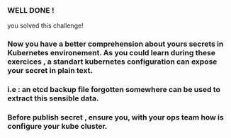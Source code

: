 
<br>

### WELL DONE !



you solved this challenge! 


### Now you have a better comprehension about yours secrets in Kubernetes environement. As you could learn during these exercices , a standart kubernetes configuration can expose your  secret in plain text. 

### i.e : an etcd backup  file forgotten somewhere can be used to extract this sensible data. 

### Before publish secret , ensure you, with your ops team how is configure your kube cluster. 